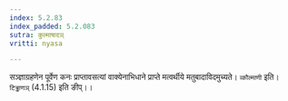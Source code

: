 ```yaml
---
index: 5.2.83
index_padded: 5.2.083
sutra: कुल्माषादञ्
vritti: nyasa

---
```

सञ्ज्ञाग्रहणेन पूर्वेण कनः प्राप्तावसत्यां वाक्येनाभिधाने प्राप्ते मत्वर्थीये मतुबादाविदमुच्यते। `व्कौल्माणी` इति। `टिड्ढाणञ्` (4.1.15) इति ङीप्।।
